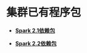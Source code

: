 # 集群已有程序包<a name="dli_01_0397"></a>

-   **[Spark 2.1依赖包](Spark-2-1依赖包.md)**  

-   **[Spark 2.2依赖包](Spark-2-2依赖包.md)**  


